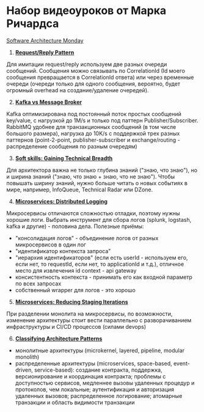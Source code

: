 # Набор видеоуроков от Марка Ричардса

[Software Architecture Monday](https://www.developertoarchitect.com/lessons/)

1. [**Request/Reply Pattern**](https://www.youtube.com/watch?v=3bxAm3XIFmk)

Для имитации request/reply используем две разных очереди сообщений. Сообщения можно связывать по CorrelationId (Id моего сообщения превращается в CorrelationId ответа) или через временные очереди (очереди только для одного сообщения, вероятно, будет огромный overhead на создание/удаление очередей).

2. [**Kafka vs Message Broker**](https://www.youtube.com/watch?v=lwMjjTT1Q-Q)

Kafka оптимизирована под постоянный поток простых сообщений key/value, с нагрузкой до 1M/s и только под паттерн Publisher/Subscriber. RabbitMQ удобнее для транзакционных сообщений (в том числе большого размера), нагрузка до 10K/s с поддержкой трех разных паттернов (point-2-point, publisher-subscriber и exchange/routing - распределение сообщения по разным очередям)

3. [**Soft skills: Gaining Technical Breadth**](https://www.youtube.com/watch?v=vRplv975ce0)

Для архитектора важна не только глубина знаний ("знаю, что знаю"), но и ширина знаний ("знаю, что знаю + знаю, что не знаю"). Чтобы повышать ширину знаний, нужно больше читать о новых событиях в мире, например, InfoQueue, Technical Radar или DZone.

4. [**Microservices: Distributed Logging**](https://www.youtube.com/watch?v=S511BgBs_3E)

Микросервисы отличаются сложностью отладки, поэтому нужны хорошие логи. Выбрать инструмент для сбора логов (splunk, logstash, kafka и другие) - половина дела. Полезные приёмы:

- "консолидация логов" - объединение логов от разных микросервисов в один лог
- "идентификатор контекста запроса"
- "иерархия идентификаторов" (если есть userId - используем его, если нет, то requestId, если нет, то applicationId и т.д.), отличное место для извлечения id context - api gateway
- консистентность контекста - принимать его как входной параметр по всех запросах
- собственный wrapper для логов - это хорошо

5. [**Microservices: Reducing Staging Iterations**](https://www.youtube.com/watch?v=dkLriZLXpU8)

При разделении монолита на микросервисы, по возможности, изменение архитектуры стоит вести параллельно с разворачиванием инфраструктуры и CI/CD процессов (силами devops)

6. [**Classifying Architecture Patterns**](https://www.youtube.com/watch?v=Ic6q7S48Mho)

- монолитные архитектуры (microkernel, layered, pipeline, modular monolith)
- распределенные архитектуры (microservices, space-based, event-driven, service-based): создание контракта, поддержка, версионирование и координация контракта; проблемы с доступностью сервисов, медленнее вызовы удаленных процедур и протоколов, чем локальные; аутентификация и авторизация удаленных вызовов; распределенное логирование; атомарные транзакции и область видимости транзакции
